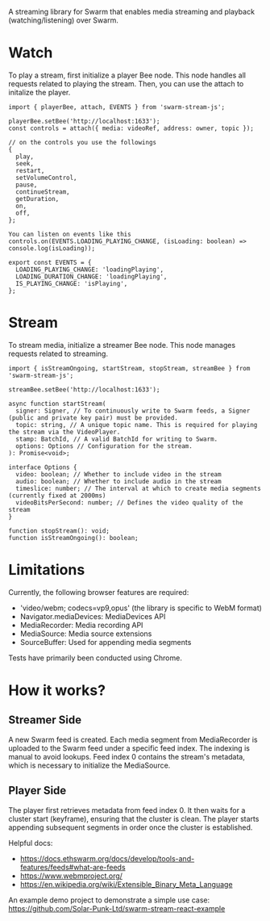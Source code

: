 A streaming library for Swarm that enables media streaming and playback (watching/listening) over Swarm.

# Watch

To play a stream, first initialize a player Bee node. This node handles all requests related to playing the stream. Then, you can use the attach to initalize the player.

```
import { playerBee, attach, EVENTS } from 'swarm-stream-js';

playerBee.setBee('http://localhost:1633');
const controls = attach({ media: videoRef, address: owner, topic });

// on the controls you use the followings
{
  play,
  seek,
  restart,
  setVolumeControl,
  pause,
  continueStream,
  getDuration,
  on,
  off,
};

You can listen on events like this
controls.on(EVENTS.LOADING_PLAYING_CHANGE, (isLoading: boolean) => console.log(isLoading));

export const EVENTS = {
  LOADING_PLAYING_CHANGE: 'loadingPlaying',
  LOADING_DURATION_CHANGE: 'loadingPlaying',
  IS_PLAYING_CHANGE: 'isPlaying',
};
```

# Stream

To stream media, initialize a streamer Bee node. This node manages requests related to streaming.

```
import { isStreamOngoing, startStream, stopStream, streamBee } from 'swarm-stream-js';

streamBee.setBee('http://localhost:1633');

async function startStream(
  signer: Signer, // To continuously write to Swarm feeds, a Signer (public and private key pair) must be provided.
  topic: string, // A unique topic name. This is required for playing the stream via the VideoPlayer.
  stamp: BatchId, // A valid BatchId for writing to Swarm.
  options: Options // Configuration for the stream.
): Promise<void>;

interface Options {
  video: boolean; // Whether to include video in the stream
  audio: boolean; // Whether to include audio in the stream
  timeslice: number; // The interval at which to create media segments (currently fixed at 2000ms)
  videoBitsPerSecond: number; // Defines the video quality of the stream
}

function stopStream(): void;
function isStreamOngoing(): boolean;

```

# Limitations

Currently, the following browser features are required:

- 'video/webm; codecs=vp9,opus' (the library is specific to WebM format)
- Navigator.mediaDevices: MediaDevices API
- MediaRecorder: Media recording API
- MediaSource: Media source extensions
- SourceBuffer: Used for appending media segments

Tests have primarily been conducted using Chrome.

# How it works?

## Streamer Side

A new Swarm feed is created.
Each media segment from MediaRecorder is uploaded to the Swarm feed under a specific feed index.
The indexing is manual to avoid lookups.
Feed index 0 contains the stream's metadata, which is necessary to initialize the MediaSource.

## Player Side

The player first retrieves metadata from feed index 0.
It then waits for a cluster start (keyframe), ensuring that the cluster is clean.
The player starts appending subsequent segments in order once the cluster is established.

Helpful docs:

- https://docs.ethswarm.org/docs/develop/tools-and-features/feeds#what-are-feeds
- https://www.webmproject.org/
- https://en.wikipedia.org/wiki/Extensible_Binary_Meta_Language

An example demo project to demonstrate a simple use case:
https://github.com/Solar-Punk-Ltd/swarm-stream-react-example
